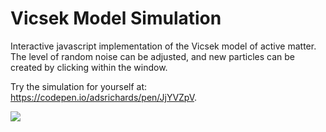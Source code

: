 # Vicsek Model Simulation

Interactive javascript implementation of the Vicsek model of active matter. The level of random noise can be adjusted, and new particles can be created by clicking within the window.

Try the simulation for yourself at: https://codepen.io/adsrichards/pen/JjYVZpV.

![](./img/demo.gif)
